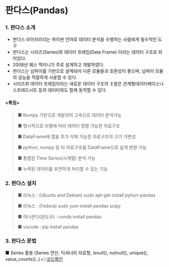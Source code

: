 # 판다스(Pandas)

### 1. 판다스 소개
- 판다스 라이브러리는 파이썬 언어로 데이터 분석을 수행하는 사람에게 필수적인 도구
- 판다스는 시리즈(Series)와 데이터 프레임(Data Frame) 이라는 데이터 구조로 되어있다.
- 2008년 웨스 맥키니가 주로 설계하고 개발하였다.
- 판다스는 넘파이를 기반으로 설계되어 다른 모듈들과 호환성이 좋으며, 넘파이 모듈의 성능을 적절하게 사용할 수 있다.
- 시리즈와 데이터 프레임이라는 새로운 데이터 구조의 ㅐ발은 관계형데이터베이스나 스프레드시트 등의 데이터와도 함께 동작할 수 있다.
#### <특징>
> ■ Numpy 기반으로 개발되어 고속으로 데이터 분석가능
> 
> ■ 명시적으로 라벨에 따라 데이터 정렬 가능한 자료구조
> 
> ■ DataFrame에 열을 추가 삭제 가능한 자료구조의 크기 가변성
> 
> ■ python, numpy 등 타 자료구조를 DataFrame으로 쉽게 변환 가능
> 
> ■ 통합된 Time Series(시계열) 분석 기능
> 
> ■ 누락된 데이터를 유연하게 처리할 수 있는 기능
> 

### 2. 판다스 설치
> ■ 리눅스 : (Ubuntu and Debian) sudo apt-get install pyhon-pandas
> 
> ■ 리눅스 : (Fedora) sudo yum install pandas scipy
> 
> ■ 아나콘다(윈도우) : conda install pandas
> 
> ■ vscode : pip install pandas

### 3. 판다스 문법
■ Series 활용 (Series 연산, 딕셔너리 자료형, isnull(), notnull(), unique(), value_counts()..) 👉[코드확인](./01_pandas(Series).ipynb)
